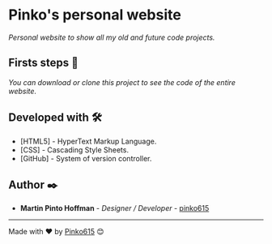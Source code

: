 # Pinko's personal website

_Personal website to show all my old and future code projects._

## Firsts steps 🚀

_You can download or clone this project to see the code of the entire website._

## Developed with 🛠️

* [HTML5] - HyperText Markup Language.
* [CSS] - Cascading Style Sheets.
* [GitHub] - System of version controller.

## Author ✒️

* **Martin Pinto Hoffman** - *Designer / Developer* - [pinko615](https://github.com/pinko615)

---
Made with ❤️ by [Pinko615](https://github.com/pinko615) 😊
